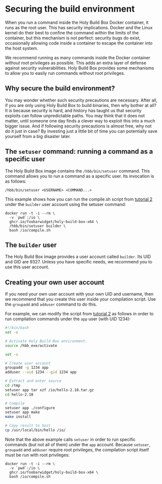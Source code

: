 # Securing the build environment

When you run a command inside the Holy Build Box Docker container, it runs as the root user. This has security implications. Docker and the Linux kernel do their best to confine the command within the limits of the container, but this mechanism is not perfect: security bugs do exist, occasionally allowing code inside a container to escape the container into the host system.

We recommend running as many commands inside the Docker container *without* root privileges as possible. This adds an extra layer of defense against security vulnerabilities. Holy Build Box provides some mechanisms to allow you to easily run commands without root privileges.

## Why secure the build environment?

You may wonder whether such security precautions are necessary. After all, if you are only using Holy Build Box to build binaries, then why bother at all? It is because security is hard, and history has taught us that security exploits can follow unpredictable paths. You may think that it does not matter, until someone one day finds a clever way to exploit this into a much bigger issue. And if following security precautions is almost free, why not do it just in case? By investing just a little bit of time you can potentially save yourself from a big disaster later.

## The `setuser` command: running a command as a specific user

The Holy Build Box image contains the `/hbb/bin/setuser` command. This command allows you to run a command as a specific user. Its invocation is as follows:

    /hbb/bin/setuser <USERNAME> <COMMAND...>

This example shows how you can run the compile.sh script from [tutorial 2](TUTORIAL-2-COMPILATION-SCRIPT.md) under the `builder` user account using the setuser command:

    docker run -t -i --rm \
      -v `pwd`:/io \
      ghcr.io/foobarwidget/holy-build-box-x64 \
      /hbb/bin/setuser builder \
      bash /io/compile.sh

## The `builder` user

The Holy Build Box image provides a user account called `builder`. Its UID and GID are 9327. Unless you have specific needs, we recommend you to use this user account.

## Creating your own user account

If you need your own user account with your own UID and username, then we recommend that you create this user inside your compilation script. Use the `groupadd` and `adduser` command to do this.

For example, we can modify the script from [tutorial 2](TUTORIAL-2-COMPILATION-SCRIPT.md) as follows in order to run compilation commands under the `app` user (with UID 1234):

~~~bash
#!/bin/bash
set -e

# Activate Holy Build Box environment.
source /hbb_exe/activate

set -x

# Create user account
groupadd -g 1234 app
adduser --uid 1234 --gid 1234 app

# Extract and enter source
cd /tmp
setuser app tar xzf /io/hello-2.10.tar.gz
cd hello-2.10

# Compile
setuser app ./configure
setuser app make
make install

# Copy result to host
cp /usr/local/bin/hello /io/
~~~

Note that the above example calls `setuser` in order to run specific commands (but not all of them) under the `app` account. Because `setuser`, `groupadd` and `adduser` require root privileges, the compilation script itself must be run with root privileges:

    docker run -t -i --rm \
      -v `pwd`:/io \
      ghcr.io/foobarwidget/holy-build-box-x64 \
      bash /io/compile.sh

